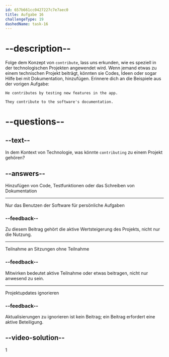```yaml
---
id: 657b661cc0427227c7e7aec0
title: Aufgabe 16
challengeType: 19
dashedName: task-16
---
```


# --description--

Folge dem Konzept von `contribute`, lass uns erkunden, wie es speziell in der technologischen Projekten angewendet wird. Wenn jemand etwas zu einem technischen Projekt beiträgt, könnten sie Codes, Ideen oder sogar Hilfe bei mit Dokumentation, hinzufügen. Erinnere dich an die Beispiele aus der vorigen Aufgabe:

`He contributes by testing new features in the app.`

`They contribute to the software's documentation.`

# --questions--

## --text--

In dem Kontext von Technologie, was könnte `contributing` zu einem Projekt gehören?

## --answers--

Hinzufügen von Code, Testfunktionen oder das Schreiben von Dokumentation

---

Nur das Benutzen der Software für persönliche Aufgaben

### --feedback--

Zu diesem Beitrag gehört die aktive Wertsteigerung des Projekts, nicht nur die Nutzung.

---

Teilnahme an Sitzungen ohne Teilnahme

### --feedback--

Mitwirken bedeutet aktive Teilnahme oder etwas beitragen, nicht nur anwesend zu sein.

---

Projektupdates ignorieren

### --feedback--

Aktualisierungen zu ignorieren ist kein Beitrag; ein Beitrag erfordert eine aktive Beteiligung.

## --video-solution--

1
